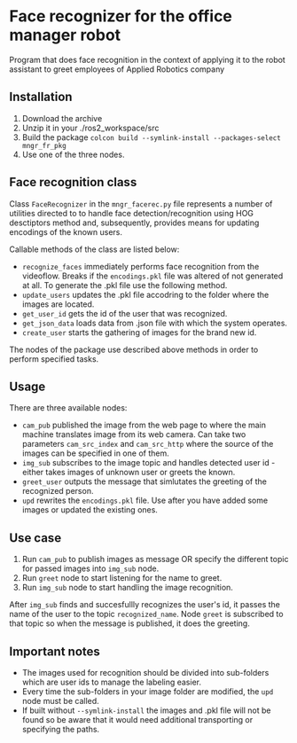 # Face recognizer for the office manager robot

Program that does face recognition in the context of applying it to the robot assistant to greet employees of Applied Robotics company

## Installation

1. Download the archive
2. Unzip it in your ./ros2_workspace/src
3. Build the package `colcon build --symlink-install --packages-select mngr_fr_pkg`
4. Use one of the three nodes.

## Face recognition class

Class `FaceRecognizer` in the `mngr_facerec.py` file represents a number of utilities directed to to handle face detection/recognition using HOG desctiptors method and, subsequently, provides means for updating encodings of the known users.

Callable methods of the class are listed below:

- `recognize_faces` immediately performs face recognition from the videoflow. Breaks if the `encodings.pkl` file was altered of not generated at all. To generate the .pkl file use the following method.
- `update_users` updates the .pkl file accodring to the folder where the images are located.
- `get_user_id` gets the id of the user that was recognized.
- `get_json_data` loads data from .json file with which the system operates.
- `create_user` starts the gathering of images for the brand new id.

The nodes of the package use described above methods in order to perform specified tasks.

## Usage

There are three available nodes:

- `cam_pub` published the image from the web page to where the main machine translates image from its web camera. Can take two parameters `cam_src_index` and `cam_src_http` where the source of the images can be specified in one of them.
- `img_sub` subscribes to the image topic and handles detected user id - either takes images of unknown user or greets the known.
- `greet_user` outputs the message that simlutates the greeting of the recognized person.
- `upd` rewrites the `encodings.pkl` file. Use after you have added some images or updated the existing ones.

## Use case

1. Run `cam_pub` to publish images as message OR specify the different topic for passed images into `img_sub` node.
2. Run `greet` node to start listening for the name to greet.
3. Run `img_sub` node to start handling the image recognition.

After `img_sub` finds and succesfullly recognizes the user's id, it passes the name of the user to the topic `recognized_name`.
Node `greet` is subscribed to that topic so when the message is published, it does the greeting.

## Important notes

- The images used for recognition should be divided into sub-folders which are user ids to manage the labeling easier.
- Every time the sub-folders in your image folder are modified, the `upd` node must be called.
- If built without `--symlink-install` the images and .pkl file will not be found so be aware that it would need additional transporting or specifying the paths.